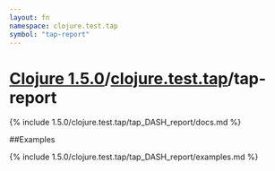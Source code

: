 ```yaml
---
layout: fn
namespace: clojure.test.tap
symbol: "tap-report"
---
```


# [Clojure 1.5.0](../../)/[clojure.test.tap](../)/tap-report

{% include 1.5.0/clojure.test.tap/tap_DASH_report/docs.md %}

##Examples

{% include 1.5.0/clojure.test.tap/tap_DASH_report/examples.md %}

